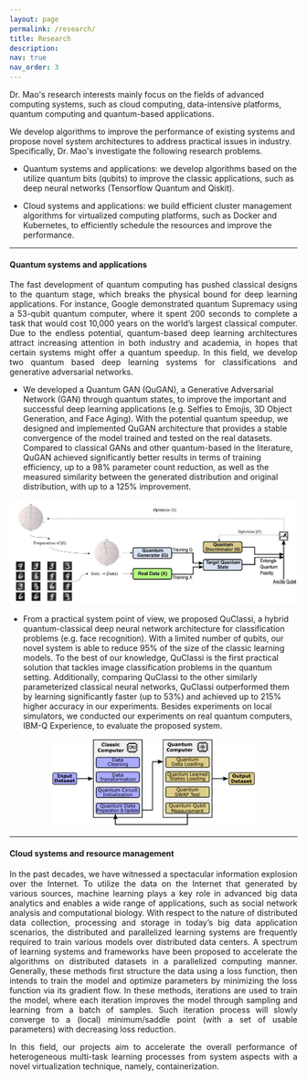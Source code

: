 ```yaml
---
layout: page
permalink: /research/
title: Research
description:
nav: true
nav_order: 3
---
```


Dr. Mao's research interests mainly focus on the fields of advanced computing systems, such as cloud computing, data-intensive platforms, quantum computing and quantum-based applications.

We develop algorithms to improve the performance of existing systems and propose novel system architectures to address practical issues in industry. Specifically,
Dr. Mao's investigate the following research problems.

- Quantum systems and applications: we develop algorithms based on the utilize quantum bits (qubits) to improve  the classic applications, such as deep neural networks (Tensorflow Quantum and Qiskit).

- Cloud systems and applications: we build efficient cluster management algorithms for virtualized computing platforms, such as Docker and Kubernetes, to efficiently schedule the resources and improve the performance.

----

#### Quantum systems and applications

<div align="justify">
The fast development of quantum computing has pushed classical designs to the quantum stage, which breaks the physical bound for deep learning applications. For instance, Google demonstrated quantum Supremacy using a 53-qubit quantum computer, where it spent 200 seconds to complete a task that would cost 10,000 years on the world’s largest classical computer. Due to the endless potential, quantum-based deep learning architectures attract increasing attention in both industry and academia, in hopes that certain systems might offer a quantum speedup. In this field, we develop two quantum based deep learning systems for classifications and generative adversarial networks.
</div>

- We developed a Quantum GAN (QuGAN), a Generative Adversarial Network (GAN) through quantum states, to improve the important and successful deep learning applications (e.g. Selfies to Emojis, 3D Object Generation, and Face Aging). With the potential quantum speedup, we designed and implemented QuGAN architecture that provides a stable convergence of the model trained and tested on the real datasets. Compared to classical GANs and other quantum-based in the literature,  QuGAN achieved significantly better results in terms of training efficiency, up to a 98% parameter count reduction,  as well as the measured similarity between the generated distribution and original distribution, with up to a 125% improvement.

<p style="text-align:center;">
<img src="/assets/img/QuGAN.jpg" alt="New Icon" style="width:550px">
</p>

- From a practical system point of view,  we proposed QuClassi, a hybrid quantum-classical deep neural network architecture for classification problems (e.g. face recognition). With a limited number of qubits, our novel system is able to reduce 95% of the size of the classic learning models. To the best of our knowledge, QuClassi is the first practical solution that tackles image classification problems in the quantum setting. Additionally, comparing QuClassi to the other similarly parameterized classical neural networks, QuClassi outperformed them by learning significantly faster (up to 53%) and achieved up to 215% higher accuracy in our experiments. Besides experiments on local simulators, we conducted our experiments on real quantum computers, IBM-Q Experience, to evaluate the proposed system.

<p style="text-align:center;">
<img src="/assets/img/quclassi.png" alt="New Icon" style="width:360px">
</p>


---

#### Cloud systems and resource management

<div align="justify">
In the past decades, we have witnessed a spectacular information explosion over
the Internet. To utilize the data on the Internet that generated by various sources, machine learning plays a key role in
advanced big data analytics and enables a wide range of applications, such as social network analysis and computational
biology. With respect to the nature of distributed data collection, processing and storage in today’s big data application
scenarios, the distributed and parallelized learning systems are frequently required to train various models over distributed
data centers. A spectrum of learning systems and frameworks have been proposed to accelerate the algorithms on distributed datasets in a parallelized computing manner. Generally, these methods first structure the data using a loss function,
then intends to train the model and optimize parameters by minimizing the loss function via its gradient flow. In these
methods, iterations are used to train the model, where each iteration improves the model through sampling and learning
from a batch of samples. Such iteration process will slowly converge to a (local) minimum/saddle point (with a set of
usable parameters) with decreasing loss reduction.

In this field, our projects aim to accelerate the overall performance of heterogeneous multi-task learning processes from system aspects with a novel virtualization technique, namely, containerization.
</div>
